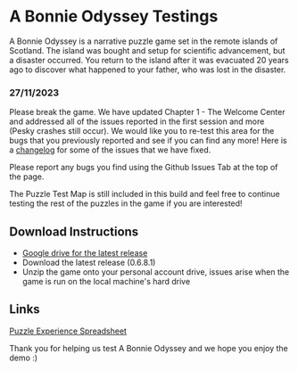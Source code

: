 # A Bonnie Odyssey Testings

A Bonnie Odyssey is a narrative puzzle game set in the remote islands of Scotland. The island was bought and setup for scientific advancement, but a disaster occurred. You return to the island after it was evacuated 20 years ago to discover what happened to your father, who was lost in the disaster.

### 27/11/2023
Please break the game. We have updated Chapter 1 - The Welcome Center and addressed all of the issues reported in the first session and more (Pesky crashes still occur). We would like you to re-test this area for the bugs that you previously reported and see if you can find any more! Here is a [changelog](https://docs.google.com/document/d/1hE87vYhLP_dwVpmUOh_WTMUyL9Uhg_AuBwwp804V550/edit?usp=drive_link) for some of the issues that we have fixed.

Please report any bugs you find using the Github Issues Tab at the top of the page.

The Puzzle Test Map is still included in this build and feel free to continue testing the rest of the puzzles in the game if you are interested!

## Download Instructions
- [Google drive for the latest release](https://drive.google.com/drive/u/0/folders/18jryr_aOpoogXOC2uOi5xt89YFagl3bx)
- Download the latest release (0.6.8.1)
- Unzip the game onto your personal account drive, issues arise when the game is run on the local machine's hard drive

## Links
[Puzzle Experience Spreadsheet](https://drive.google.com/drive/folders/1vXxrpGAjJUM8ZExNS-20tm9YyQjN_9iR?usp=sharing)

Thank you for helping us test A Bonnie Odyssey and we hope you enjoy the demo :) 
